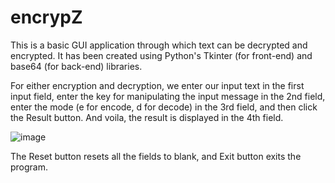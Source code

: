 # encrypZ
This is a basic GUI application through which text can be decrypted and encrypted.
It has been created using Python's Tkinter (for front-end) and base64 (for back-end) libraries.

For either encryption and decryption,
we enter our input text in the first input field,
enter the key for manipulating the input message in the 2nd field,
enter the mode (e for encode, d for decode) in the 3rd field, and then click the Result button.
And voila, the result is displayed in the 4th field.

![image](https://github.com/vibhor-bhargava/encrypZ/assets/80695855/99384fad-5b90-4acc-82aa-c2c941a23ec1)

The Reset button resets all the fields to blank, and Exit button exits the program.

